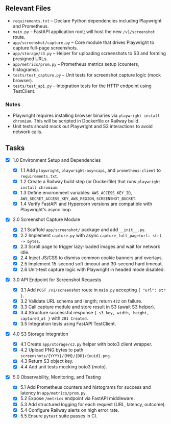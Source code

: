 ## Relevant Files

- `requirements.txt` – Declare Python dependencies including Playwright and Prometheus.
- `main.py` – FastAPI application root; will host the new `/v1/screenshot` route.
- `app/screenshot/capture.py` – Core module that drives Playwright to capture full-page screenshots.
- `app/storage/s3.py` – Helper for uploading screenshots to S3 and forming presigned URLs.
- `app/metrics/prom.py` – Prometheus metrics setup (counters, histograms).
- `tests/test_capture.py` – Unit tests for screenshot capture logic (mock browser).
- `tests/test_api.py` – Integration tests for the HTTP endpoint using TestClient.

### Notes

- Playwright requires installing browser binaries via `playwright install chromium`. This will be scripted in Dockerfile or Railway build.
- Unit tests should mock out Playwright and S3 interactions to avoid network calls.

## Tasks

- [x] 1.0 Environment Setup and Dependencies

  - [x] 1.1 Add `playwright`, `playwright-asyncapi`, and `prometheus-client` to `requirements.txt`.
  - [x] 1.2 Create a Railway build step (or Dockerfile) that runs `playwright install chromium`.
  - [x] 1.3 Define environment variables: `AWS_ACCESS_KEY_ID`, `AWS_SECRET_ACCESS_KEY`, `AWS_REGION`, `SCREENSHOT_BUCKET`.
  - [x] 1.4 Verify FastAPI and Hypercorn versions are compatible with Playwright's async loop.

- [x] 2.0 Screenshot Capture Module

  - [x] 2.1 Scaffold `app/screenshot/` package and add `__init__.py`.
  - [x] 2.2 Implement `capture.py` with async `capture_full_page(url: str) -> bytes`.
  - [x] 2.3 Scroll page to trigger lazy-loaded images and wait for network idle.
  - [x] 2.4 Inject JS/CSS to dismiss common cookie banners and overlays.
  - [x] 2.5 Implement 15-second soft timeout and 30-second hard timeout.
  - [x] 2.6 Unit-test capture logic with Playwright in headed mode disabled.

- [x] 3.0 API Endpoint for Screenshot Requests

  - [x] 3.1 Add `POST /v1/screenshot` route in `main.py` accepting `{ "url": str }`.
  - [x] 3.2 Validate URL schema and length; return `422` on failure.
  - [x] 3.3 Call capture module and store result in S3 (await S3 helper).
  - [x] 3.4 Structure successful response `{ s3_key, width, height, captured_at }` with `201 Created`.
  - [x] 3.5 Integration tests using FastAPI TestClient.

- [x] 4.0 S3 Storage Integration

  - [x] 4.1 Create `app/storage/s3.py` helper with boto3 client wrapper.
  - [x] 4.2 Upload PNG bytes to path `screenshots/{YYYY}/{MM}/{DD}/{uuid}.png`.
  - [x] 4.3 Return S3 object key.
  - [x] 4.4 Add unit tests mocking boto3 (moto).

- [x] 5.0 Observability, Monitoring, and Testing

  - [x] 5.1 Add Prometheus counters and histograms for success and latency in `app/metrics/prom.py`.
  - [x] 5.2 Expose `/metrics` endpoint via FastAPI middleware.
  - [x] 5.3 Add structured logging for each request (URL, latency, outcome).
  - [x] 5.4 Configure Railway alerts on high error rate.
  - [x] 5.5 Ensure `pytest` suite passes in CI.
